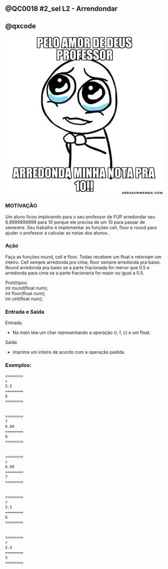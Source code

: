 ## @QC0018 #2_sel L2 - Arrendondar
## @qxcode

![qualquer coisa](capa.jpg)  

### MOTIVAÇÃO

Um aluno ficou implorando para o seu professor de FUP arredondar seu 6.9999999999 para 10 porque ele precisa de um 10 para passar de semestre. Seu trabalho é implementar as funções ceil, floor e round para ajudar o professor a calcular as notas dos alunos .

### Ação

Faça as funções round, ceil e floor. Todas recebem um float e retornam um inteiro. Ceil sempre arredonda pra cima, floor sempre arredonda pra baixo. Round arredonda pra baixo se a parte fracionada for menor que 0.5 e arredonda para cima se a parte fracionaria for maior ou igual a 0.5.  

  

Protótipos:  
int round(float num);  
int floor(float num);  
int ceil(float num);

  

### Entrada e Saida

Entrada:

*   Na main leia um char representando a operação (r, f, c) e um float.   
    

Saida  

*   imprima um inteiro de acordo com a operação pedida.  
    

  

### Exemplos:

  
```
>>>>>>>>   
c  
5.5  
========
6
<<<<<<<<


>>>>>>>>
f  
6.99  
========
6
<<<<<<<<


>>>>>>>>
c  
6.99  
========
7
<<<<<<<<


>>>>>>>>
r  
5.5  
========
6
<<<<<<<<


>>>>>>>>
r  
5.4  
========
5
<<<<<<<<


```

<!--- 
>>>>>>>> 
c
0.5
========
1
<<<<<<<<


>>>>>>>>
f
6.7
========
6
<<<<<<<<


>>>>>>>>
f
0.5
========
0
<<<<<<<<


>>>>>>>>
r
7.3
========
7
<<<<<<<<


>>>>>>>>
r
7.5
========
8
<<<<<<<<


>>>>>>>>
f
3.33
========
3
<<<<<<<<


>>>>>>>>
r
9.7
========
10
<<<<<<<<

--->